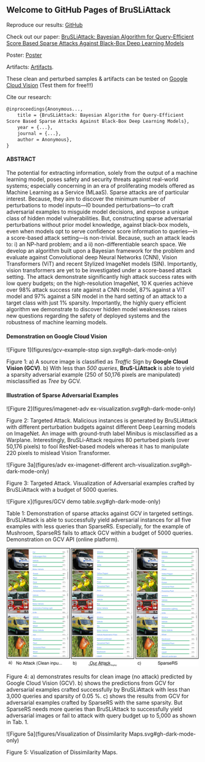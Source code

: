 ## Welcome to GitHub Pages of BruSLiAttack

Reproduce our results: [GitHub](https://github.com/BruSLiAttack/BruSLiAttack.github.io)

Check out our paper: [BruSLiAttack: Bayesian Algorithm for Query-Efficient Score Based Sparse Attacks Against Black-Box Deep Learning Models](https://...)

Poster: [Poster](...)

Artifacts: [Artifacts](https://github.com/BruSLiAttack/BruSLiAttack.github.io/tree/main/artifacts). 

These clean and perturbed samples & artifacts can be tested on [Google Cloud Vision](https://cloud.google.com/vision) (Test them for free!!!)

Cite our research: 
```
@inproceedings{Anonymous...,
    title = {BruSLiAttack: Bayesian Algorithm for Query-Efficient Score Based Sparse Attacks Against Black-Box Deep Learning Models},
    year = {...},
    journal = {...},
    author = Anonymous},
}
```

#### ABSTRACT

The potential for extracting information, solely from the output of a machine learning model, poses safety and security threats against real-world systems; especially concerning in an era of proliferating models offered as Machine Learning as a Service (MLaaS). Sparse attacks are of particular interest. Because, they aim to discover the minimum number of perturbations to model inputs—l0 bounded perturbations—to craft adversarial examples to misguide model decisions, and expose a unique class of hidden model vulnerabilities. But, constructing sparse adversarial perturbations without prior model knowledge, against black-box models, even when models opt to serve confidence score information to queries—in a score-based attack setting—is non-trivial. Because, such an attack leads to: i) an NP-hard problem; and a ii) non-differentiable search space. We develop an algorithm built upon a Bayesian framework for the problem and evaluate against Convolutional deep Neural Networks (CNN), Vision Transformers (ViT) and recent Stylized ImageNet models (SIN). Importantly, vision transformers are yet to be investigated under a score-based attack setting. The attack demonstrate significantly high attack success rates with low query budgets; on the high-resolution ImageNet, 10 K queries achieve over 98% attack success rate against a CNN model, 87% against a ViT model and 97% against a SIN model in the hard setting of an attack to a target class with just 1% sparsity. Importantly, the highly query efficient algorithm we demonstrate to discover hidden model weaknesses raises new questions regarding the safety of deployed systems and the robustness of machine learning models.

#### Demonstration on Google Cloud Vision
![Figure 1](figures/gcv-example-stop sign.svg#gh-dark-mode-only)

Figure 1: a) A source image is classified as _Traffic_ Sign by __Google Cloud Vision (GCV)__. b) With less than _500 queries_, __BruS-LiAttack__ is able to yield a sparsity adversarial example (250 of 50,176 pixels are manipulated) misclassified as _Tree_ by GCV.

#### Illustration of Sparse Adversarial Examples

![Figure 2](figures/imagenet-adv ex-visualization.svg#gh-dark-mode-only)

Figure  2: Targeted Attack. Malicious instances is generated by BruSLiAttack with different perturbation budgets against different Deep Learning models on ImageNet. An image with ground-truth label Minibus is misclassified as a Warplane. Interestingly, BruSLi-Attack requires 80 perturbed pixels (over 50,176 pixels) to fool ResNet-based models whereas it has to manipulate 220 pixels to mislead Vision Transformer.

![Figure 3a](figures/adv ex-imagenet-different arch-visualization.svg#gh-dark-mode-only)

Figure  3: Targeted Attack. Visualization of Adversarial examples crafted by BruSLiAttack with a budget of 5000 queries.

![Figure x](figures/GCV demo table.svg#gh-dark-mode-only)

Table 1: Demonstration of sparse attacks against GCV in targeted settings. BruSLiAttack is able to successfully yield adversarial instances for all five examples with less queries than SparseRS. Especially, for the example of Mushroom, SparseRS fails to attack GCV within a budget of 5000 queries. Demonstration on GCV API (online platform).

![Figure 4a](figures/gcv-demonstration.svg#gh-dark-mode-only)

Figure  4: a) demonstrates results for clean image (no attack) predicted by Google Cloud Vision (GCV). b) shows the predictions from GCV for adversarial examples crafted successfully by BruSLiAttack with less than 3,000 queries and sparsity of 0.05 %. c) shows the results from GCV for adversarial examples crafted by SparseRS with the same sparsity. But SparseRS needs more queries than BruSLiAttack to successfully yield adversarial images or fail to attack with query budget up to 5,000 as shown in Tab. 1.

![Figure 5a](figures/Visualization of Dissimilarity Maps.svg#gh-dark-mode-only)

Figure  5: Visualization of Dissimilarity Maps.
